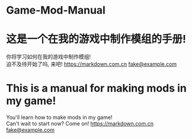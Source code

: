 # Game-Mod-Manual
这是一个在我的游戏中制作模组的手册!
===============
你将学习如何在我的游戏中制作模组!  
迫不及待开始了吗, 来吧! <https://markdown.com.cn>
<fake@example.com>  


This is a manual for making mods in my game!
===============
You'll learn how to make mods in my game!  
Can't wait to start now? Come on! <https://markdown.com.cn>
<fake@example.com>
